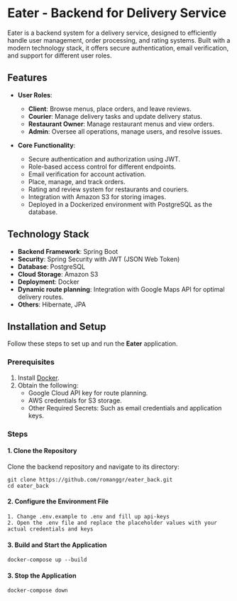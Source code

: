 # Eater - Backend for Delivery Service

Eater is a backend system for a delivery service, designed to efficiently handle user management, order processing, and rating systems. Built with a modern technology stack, it offers secure authentication, email verification, and support for different user roles.

## Features

- **User Roles**:
    - **Client**: Browse menus, place orders, and leave reviews.
    - **Courier**: Manage delivery tasks and update delivery status.
    - **Restaurant Owner**: Manage restaurant menus and view orders.
    - **Admin**: Oversee all operations, manage users, and resolve issues.
  

- **Core Functionality**:
    - Secure authentication and authorization using JWT.
    - Role-based access control for different endpoints.
    - Email verification for account activation.
    - Place, manage, and track orders.
    - Rating and review system for restaurants and couriers.
    - Integration with Amazon S3 for storing images.
    - Deployed in a Dockerized environment with PostgreSQL as the database.

## Technology Stack

- **Backend Framework**: Spring Boot
- **Security**: Spring Security with JWT (JSON Web Token)
- **Database**: PostgreSQL
- **Cloud Storage**: Amazon S3
- **Deployment**: Docker
- **Dynamic route planning**: Integration with Google Maps API for optimal delivery routes.
- **Others**: Hibernate, JPA

## Installation and Setup

Follow these steps to set up and run the **Eater** application.

### Prerequisites
1. Install [Docker](https://www.docker.com/).
2. Obtain the following:
    - Google Cloud API key for route planning.
    - AWS credentials for S3 storage.
    - Other Required Secrets: Such as email credentials and application keys.

### Steps

#### 1. Clone the Repository
Clone the backend repository and navigate to its directory:
```
git clone https://github.com/romanggr/eater_back.git
cd eater_back
```

#### 2. Configure the Environment File
    1. Change .env.example to .env and fill up api-keys
    2. Open the .env file and replace the placeholder values with your actual credentials and keys

#### 3. Build and Start the Application
```
docker-compose up --build
```
#### 3. Stop the Application
```
docker-compose down
```
